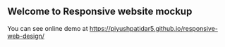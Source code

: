 ## Welcome to Responsive website mockup

You can see online demo at https://piyushpatidar5.github.io/responsive-web-design/

